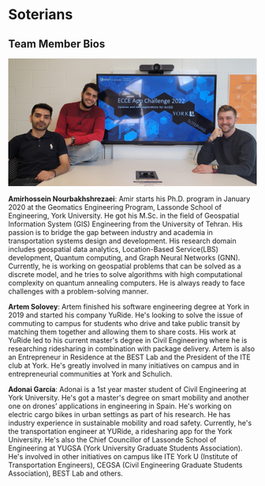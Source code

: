# Soterians

## Team Member Bios

![Team Photo](../images/team.jpg)

**Amirhossein Nourbakhshrezaei**: Amir starts his Ph.D. program in January 2020 at the Geomatics Engineering Program, Lassonde School of Engineering, York University. He got his M.Sc. in the field of Geospatial Information System (GIS) Engineering from the University of Tehran. His passion is to bridge the gap between industry and academia in transportation systems design and development. His research domain includes geospatial data analytics, Location-Based Service(LBS) development, Quantum computing, and Graph Neural Networks (GNN). Currently, he is working on geospatial problems that can be solved as a discrete model, and he tries to solve algorithms with high computational complexity on quantum annealing computers. He is always ready to face challenges with a problem-solving manner.

**Artem Solovey**: Artem finished his software engineering degree at York in 2019 and started his company YuRide. He's looking to solve the issue of commuting to campus for students who drive and take public transit by matching them together and allowing them to share costs. His work at YuRide led to his current master's degree in Civil Engineering where he is researching ridesharing in combination with package delivery. Artem is also an Entrepreneur in Residence at the BEST Lab and the President of the ITE club at York. He's greatly involved in many initiatives on campus and in entrepreneurial communities at York and Schulich.

**Adonai García**: Adonai is a 1st year master student of Civil Engineering at York University. He's got a master's degree on smart mobility and another one on drones’ applications in engineering in Spain. He's working on electric cargo bikes in urban settings as part of his research. He has industry experience in sustainable mobility and road safety.  Currently, he's the transportation engineer at YURide, a ridesharing app for the York University. He's also the Chief Councillor of Lassonde School of Engineering at YUGSA (York University Graduate Students Association). He's involved in other initiatives on campus like ITE York U (Institute of Transportation Engineers), CEGSA (Civil Engineering Graduate Students Association), BEST Lab and others.
